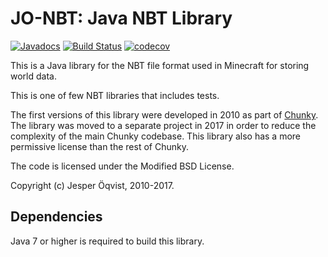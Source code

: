 # JO-NBT: Java NBT Library

[![Javadocs](http://javadoc.io/badge/se.llbit/jo-nbt.svg)](http://javadoc.io/doc/se.llbit/jo-nbt)
[![Build Status](https://app.travis-ci.com/llbit/jo-nbt.svg?branch=master)](https://app.travis-ci.com/llbit/jo-nbt)
[![codecov](https://codecov.io/gh/llbit/jo-nbt/branch/master/graph/badge.svg)](https://codecov.io/gh/llbit/jo-nbt)

This is a Java library for the NBT file format used in Minecraft for storing
world data.

This is one of few NBT libraries that includes tests.

The first versions of this library were developed in 2010 as part of
[Chunky](https://github.com/llbit/chunky).  The library was moved to a separate
project in 2017 in order to reduce the complexity of the main Chunky codebase.
This library also has a more permissive license than the rest of Chunky.

The code is licensed under the Modified BSD License.

Copyright (c) Jesper Öqvist, 2010-2017.


## Dependencies

Java 7 or higher is required to build this library.

